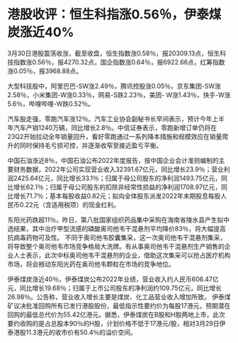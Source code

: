 # 港股收评：恒生科指涨0.56％，伊泰煤炭涨近40%

3月30日港股震荡收涨，截至收盘，恒生指数涨0.58％，报20309.13点，恒生科技指数涨0.56％，报4270.32点，国企指数涨0.64％，报6922.66点，红筹指数涨0.05％，报3968.88点。

大型科技股中，阿里巴巴-SW涨2.49％，腾讯控股涨0.05％，京东集团-SW涨2.58％，小米集团-W涨0.33％，网易-S跌2.23％，美团-
W涨1.43％，快手-W涨5.6％，哔哩哔哩-W跌0.52％。

汽车股走强，零跑汽车涨12％。汽车工业协会副秘书长早间表示，预计今年上半年汽车产销1240万辆，同比增长2.8％。中信证券表示，零跑新增订单仍将在23Q2开始拉动全年销量回升，看好零跑通过一系列降本措施和规模效应在销量爬升的同时保持毛亏损可控，并逐渐收窄至接近盈亏平衡。

中国石油涨近8％，中国石油公布2022年度报告，按中国企业会计准则编制的主要财务数据，2022年公司实现营业收入32391.67亿元，同比增长23.9％；营业利润2425.64亿元，同比增长33.1％；归属于母公司股东的净利润1493.75亿元，同比增长62.1％；归属于母公司股东的扣除非经常性损益的净利润1708.97亿元，同比增长71.7％；基本每股收益0.82元；拟向全体股东派发2022年末期股息每股人民币0.22元（含适用税项）的现金红利。

东阳光药跌超11％，昨日，第八批国家组织药品集中采购在海南省陵水县产生拟中选结果，其中治疗甲型流感的磷酸奥司他韦干混悬剂平均降价83％，将大幅提高抗病毒药物可及性。
不同于奥司他韦胶囊集采，这一次奥司他韦干混悬剂集采，将导致整个奥司他韦市场竞争格局大洗牌。有从事奥司他韦干混悬剂生产销售的企业人士表示，此次中标奥司他韦干混悬剂的企业，借助这次集采可以抢占医疗机构市场，将会撼动东阳光药在奥司他韦颗粒在市场的竞争地位。

伊泰煤炭涨近40％，伊泰煤炭公布2022年业绩，营业收入约人民币606.47亿元，同比增长19.68％；归属于上市公司股东的净利润约109.75亿元，同比增长26.98％。公告称，营业收入增长主要是煤炭、化工品营业收入增加所致。
伊泰煤矿议决批准回购所有已发行港股股份，最低指示性要约价为每股17港元，预期潜在回购的最低总代价为55.42亿港元。据悉，伊泰煤炭在B股和H股两地上市，此次要约收购的是占总股本90％的H股，计划价格不低于17港元/股，相对3月29日伊泰港股11.3港元的收市价有50.4％的溢价空间。

